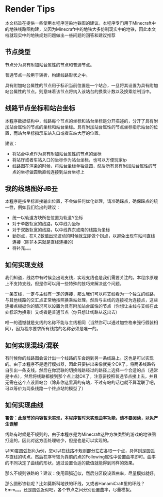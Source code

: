 # Render Tips

本文档旨在提供一些使用本程序渲染地铁图的建议。本程序专门用于Minecraft中的地铁线路图构建，又因为Minecraft中的地铁大多仿制现实中的地铁，因此本文档就现实中的地铁规划问题做出一些问题的回答和建议推荐

## 节点类型

节点分为具有附加站台属性的节点和普通节点。

普通节点一般用于转折，构建线路形状之中。

具有附加站台属性的节点用于标识当前位置是一个站台，一旦将其设置为具有附加站台属性的节点，则意味着该节点将纳入该站台的换乘计数以及换乘绘制当中。

## 线路节点坐标和站台坐标

本程序数据结构中，线路每个节点的坐标和站台坐标是分开描述的，分开了具有附加站台属性的节点的坐标和站台坐标。具有附加站台属性的节点坐标指示站台的位置，而站台坐标指示车站入口或者车站大厅的位置。

建议：

* 将站台中点作为具有附加站台属性的节点的坐标
* 将站厅或者车站入口的坐标作为站台坐标，也可以方便玩家tp
* 线路图在渲染的时候，将站台坐标单独做圆，然后所有具有附加站台属性的节点的坐标做圆后直线连接到站台坐标上

## 我的线路图好~~JB~~丑

本程序是按坐标直接输出位置，不会做任何优化处理，请准确踩点，确保踩点的统一性，例如我们给出的建议：

* 统一以轨道方块所在位置为轨道Y坐标
* 对于单数轨宽的线路，以中线为坐标
* 对于双数轨宽的线路，以中线靠东或南的线路为坐标
* 勤拐点，在X,Z数值出现波动的时候就立即做个拐点，以避免出现车站间直线连接（除非本来就是直线连接的）
* 待补充。。。

## 如何实现支线

我们知道，线路中有时候会出现支线，实现支线也是我们需要关注的。本程序原理上不支持支线，但是你可以用一些特殊的技巧来解决这个问题。

一条支线，一定与主线有一定的连接，那么我们可以将支线看为一个独立的线路，与其他线路的交汇点正常地按照换乘站处理。然后与主线的连接视为连接点，这些连接点根据你的情况可以设置为具有附加站台属性的节点（你想让主线与支线在此处标识为换乘）又或者是普通节点（你只想让线路从这出去）

唯一的遗憾就是支线的名称不能与主线相同（当然你可以通过加空格来强行假装相同），因为程序要求所有线路的名称必须是唯一的。

## 如何实现混线/混联

有时候你的线路图会设计出一个线路的车会跑到另一条线路上。这也是可以实现的。由于本程序不是运行模拟器，因此只要拼出来像就完全OK了。将两条线路各自引出一条支线，然后在你混联的切换线路经过的路径上选择一个合适的点（通常是中点），然后将线路都接到那个点上就OK了。注意要按照普通节点接上去，并且无需在这个点设置站台（除非你这里真的有站，不过有站的话也就不算混联了吧，可以等价为两条线路一个终点站的模型了）

## 如何实现曲线

**警告：此章节的内容暂未实现，本程序暂时未实现曲率功能，请不要阅读，以免产生误解**

线路有时候是不规则的，由于本程序是为Minecraft这种方块类型的游戏的地铁图打造的，因此对这方面处理较少，但是也是可以实现的。

以90度圆弧拐角为例，您可以在线路不规则部分左右各取一个点，具体则是圆弧与直线的切点。然后在序号较为靠前的点的Following属性中设置曲率即可。曲率的不同决定了曲线的形状，通过设置合适的数值就能得到同样的效果。

那么不规则铁路的？建议：使用圆弧近似，然后分区段设置曲率，尽量模拟就好。

那么圆形铁轨呢？比如莫斯科地铁的环线，又或者HanamiCraft里的环线？Emm。。。还是圆弧近似吧，各个节点之间分别设置曲率，尽量模拟。

